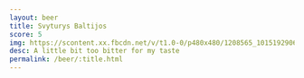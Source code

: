 ```yaml
---
layout: beer
title: Svyturys Baltijos
score: 5
img: https://scontent.xx.fbcdn.net/v/t1.0-0/p480x480/1208565_10151929069708745_1120619541_n.jpg?oh=7d503e8014f1e931bf42514e661da57e&oe=587207E9
desc: A little bit too bitter for my taste
permalink: /beer/:title.html
---
```


